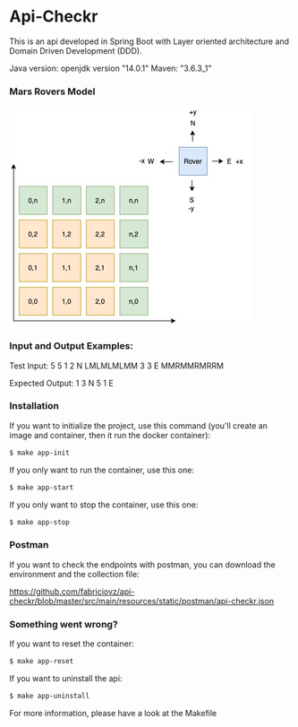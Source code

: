 # Api-Checkr

This is an api developed in Spring Boot with Layer oriented architecture and Domain Driven Development (DDD).

Java version: openjdk version "14.0.1"
Maven: "3.6.3_1"

### Mars Rovers Model

![alt text](https://github.com/fabriciovz/api-checkr/blob/master/src/main/resources/static/imgs/rover.jpg?raw=true)

### Input and Output Examples:

Test Input:
5 5
1 2 N
LMLMLMLMM
3 3 E
MMRMMRMRRM

Expected Output:
1 3 N
5 1 E

### Installation

If you want to initialize the project, use this command (you'll create an image and container, then it run the docker container):
```sh
$ make app-init
```

If you only want to run the container, use this one:
```sh
$ make app-start
```

If you only want to stop the container, use this one:
```sh
$ make app-stop
```

### Postman

If you want to check the endpoints with postman, you can download the environment and the collection file:

https://github.com/fabriciovz/api-checkr/blob/master/src/main/resources/static/postman/api-checkr.json

### Something went wrong?

If you want to reset the container:
```sh
$ make app-reset
```

If you want to uninstall the api:
```sh
$ make app-uninstall
```

For more information, please have a look at the Makefile
